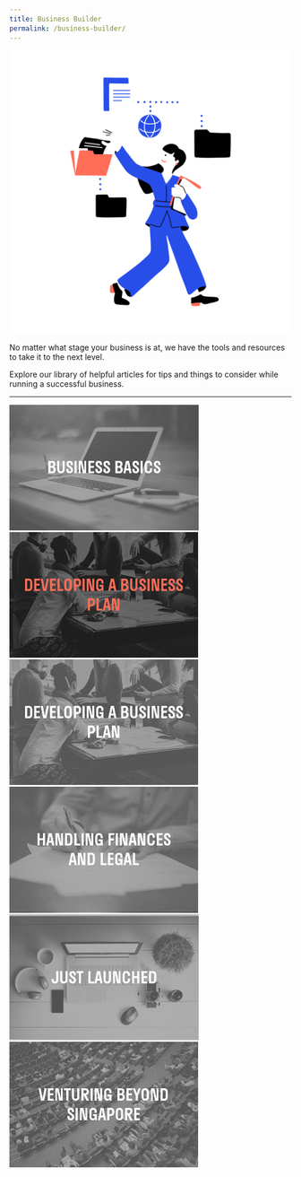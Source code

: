 ```yaml
---
title: Business Builder
permalink: /business-builder/
---
```

![Business Builder](/images/icons/Database-01.png)

No matter what stage your business is at, we have the tools and resources to take it to the next level.

Explore our library of helpful articles for tips and things to consider while running a successful business.

<hr>

<div class="row is-multiline">
	 <a href="/business-builder/getting-started/test">
    <div class="one-third-column">
			<img src="/images/businessbasicsgray.png">
			 <div class="middle">
				 <img src="/images/devbusinessplanorange.png">
			</div>
			</div>
			</a>
	<a href="/business-builder/business-plan/test">
    <div class="one-third-column">
			<img src="/images/devbusinessplangray.png">
   </div>
	</a>
	<a href="/business-builder/financial-and-legal/test">
    <div class="one-third-column">
							<img src="/images/financeslegalgray.png">
   </div>
	</a>
</div>

<div class="row is-multiline">
   <a href="/business-builder/launched-and-stay-on-course/test/">
		 <div class="one-third-column">
							<img src="/images/justlaunchedgray.png">
   </div>
		 </a>
	 <a href="/business-builder/venturing-beyond-sg/test/">
    <div class="one-third-column">
							<img src="/images/venturingbeyondgray.png">
			</div>
		 </a>
</div>